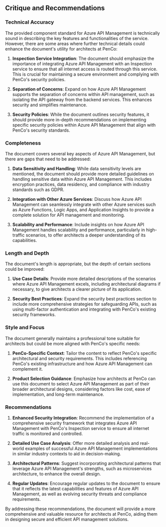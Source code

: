 ## Critique and Recommendations

### Technical Accuracy

The provided component standard for Azure API Management is technically sound in describing the key features and functionalities of the service. However, there are some areas where further technical details could enhance the document's utility for architects at PenCo:

1. **Inspection Service Integration**: The document should emphasize the importance of integrating Azure API Management with an Inspection service to ensure that all internet access is routed through this service. This is crucial for maintaining a secure environment and complying with PenCo's security policies.

2. **Separation of Concerns**: Expand on how Azure API Management supports the separation of concerns within API management, such as isolating the API gateway from the backend services. This enhances security and simplifies maintenance.

3. **Security Policies**: While the document outlines security features, it should provide more in-depth recommendations on implementing specific security policies within Azure API Management that align with PenCo's security standards.

### Completeness

The document covers several key aspects of Azure API Management, but there are gaps that need to be addressed:

1. **Data Sensitivity and Handling**: While data sensitivity levels are mentioned, the document should provide more detailed guidelines on handling sensitive data within Azure API Management. This includes encryption practices, data residency, and compliance with industry standards such as GDPR.

2. **Integration with Other Azure Services**: Discuss how Azure API Management can seamlessly integrate with other Azure services such as Azure Functions, Logic Apps, and Application Insights to provide a complete solution for API management and monitoring.

3. **Scalability and Performance**: Include insights on how Azure API Management handles scalability and performance, particularly in high-traffic scenarios, to offer architects a deeper understanding of its capabilities.

### Length and Depth

The document's length is appropriate, but the depth of certain sections could be improved:

1. **Use Case Details**: Provide more detailed descriptions of the scenarios where Azure API Management excels, including architectural diagrams if necessary, to give architects a clearer picture of its application.

2. **Security Best Practices**: Expand the security best practices section to include more comprehensive strategies for safeguarding APIs, such as using multi-factor authentication and integrating with PenCo's existing security frameworks.

### Style and Focus

The document generally maintains a professional tone suitable for architects but could be more aligned with PenCo's specific needs:

1. **PenCo-Specific Context**: Tailor the content to reflect PenCo's specific architectural and security requirements. This includes referencing PenCo's existing infrastructure and how Azure API Management can complement it.

2. **Product Selection Guidance**: Emphasize how architects at PenCo can use this document to select Azure API Management as part of their broader architectural designs, considering factors like cost, ease of implementation, and long-term maintenance.

### Recommendations

1. **Enhanced Security Integration**: Recommend the implementation of a comprehensive security framework that integrates Azure API Management with PenCo's Inspection service to ensure all internet traffic is monitored and controlled.

2. **Detailed Use Case Analysis**: Offer more detailed analysis and real-world examples of successful Azure API Management implementations in similar industry contexts to aid in decision-making.

3. **Architectural Patterns**: Suggest incorporating architectural patterns that leverage Azure API Management's strengths, such as microservices architecture, to enhance the overall design.

4. **Regular Updates**: Encourage regular updates to the document to ensure that it reflects the latest capabilities and features of Azure API Management, as well as evolving security threats and compliance requirements.

By addressing these recommendations, the document will provide a more comprehensive and valuable resource for architects at PenCo, aiding them in designing secure and efficient API management solutions.